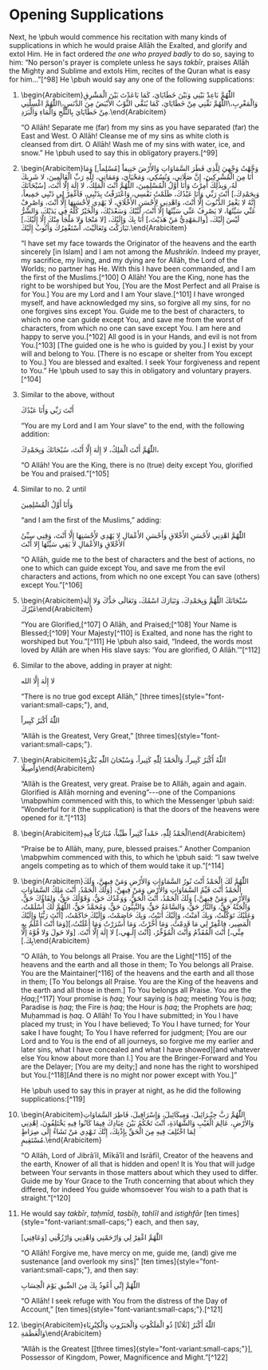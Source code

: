 

# Opening Supplications

Next, he \pbuh would commence his recitation with many kinds of supplications in which he would praise Allāh the Exalted, and glorify and extol Him. He in fact ordered _the one who prayed badly_ to do so, saying to him: “No person's prayer is complete unless he says _takbīr_, praises Allāh the Mighty and Sublime and extols Him, recites of the Quran what is easy for him...”[^98] He \pbuh would say any one of the following supplications:

1. \begin{Arabicitem}اللّٰهُمَّ بَاعِدْ بَيْنِي وَبَيْنَ خَطَايَايَ، كَمَا بَاعَدْتَ بَيْنَ الْمَشْرِقِ وَالْمَغْرِبِ،\\اللّٰهُمَّ نَقِّنِي مِنْ خَطَايَايَ، كَمَا يُنَقَّى الثَّوْبُ الأَبْيَضُ مِنَ الدَّنَسِ،\\اللّٰهُمَّ اغْسِلْنِي مِنْ خَطَايَايَ بِالثَّلْجِ وَالْمَاءِ وَالْبَرَدِ.\end{Arabicitem}

    “O Allāh! Separate me (far) from my sins as you have separated (far) the East and West. O Allāh! Cleanse me of my sins as white cloth is cleansed from dirt. O Allāh! Wash me of my sins with water, ice, and snow.” He \pbuh used to say this in obligatory prayers.[^99]

2. \begin{Arabicitem}وَجَّهْتُ وَجْهِيَ لِلَّذِي فَطَرَ السَّمَاوَاتِ وَالأَرْضَ حَنِيفاً [مُسْلِماً\,] وَمَا أَنَا مِنَ الْمُشْرِكِينَ، إِنَّ صَلَاتِي، وَنُسُكِي، وَمَحْيَايَ، وَمَمَاتِي، لِلّٰهِ رَبِّ الْعَالَمِينَ، لا شَرِيكَ لَهُ،
وَبِذٰلِكَ أُمِرْتُ وَأَنَا أَوَّلُ الْمُسْلِمِينَ، اللّٰهُمَّ أَنْتَ الْمَلِكُ، لا إِلٰهَ إِلَّا أَنْتَ، [سُبْحَانَكَ وَبِحَمْدِكَ،] أَنْتَ رَبِّي وَأَنَا عَبْدُكَ، ظَلَمْتُ نَفْسِي، وَاعْتَرَفْتُ بِذَنْبِي، فَاغْفِرْ لِي ذَنْبِي جَمِيعاً، إِنَّهُ لا يَغْفِرُ الذُّنُوبَ إِلَّا أَنْتَ، وَاهْدِنِي لِأَحْسَنِ الأَخْلَاقِ، لَا يَهْدِي لِأَحْسَنِهَا إِلَّا أَنْتَ، وَاصْرِفْ عَنِّي سَيِّئَهَا، لا يَصْرِفُ عَنِّي سَيِّئَهَا إِلَّا أَنْتَ، لَبَّيْكَ وَسَعْدَيْكَ، وَالْخَيْرُ كُلُّهُ فِي يَدَيْكَ، وَالشَّرُّ لَيْسَ إِلَيْكَ، [والـمَهْدِيُّ مَنْ هَدَيْتَ،] أَنَا بِكَ وَإِلَيْكَ، [لا مَنْجَا وَلا مَلْجَأَ مِنْكَ إِلَّا إِلَيْكَ،] تَبَارَكْتَ وَتَعَالَيْتَ، أَسْتَغْفِرُكَ وَأَتُوبُ إِلَيْكَ.\end{Arabicitem}

    “I have set my face towards the Originator of the heavens and the earth sincerely [in Islam] and I am not among the _Mushrikīn_. Indeed my prayer, my sacrifice, my living, and my dying are for Allāh, the Lord of the Worlds; no partner has He. With this I have been commanded, and I am the first of the Muslims.[^100] O Allāh! You are the King, none has the right to be worshiped but You, [You are the Most Perfect and all Praise is for You.] You are my Lord and I am Your slave.[^101] I have wronged myself, and have acknowledged my sins, so forgive all my sins, for no one forgives sins except You. Guide me to the best of characters, to which no one can guide except You, and save me from the worst of characters, from which no one can save except You. I am here and happy to serve you.[^102] All good is in your Hands, and evil is not from You.[^103] [The guided one is he who is guided by you.] I exist by your will and belong to You. [There is no escape or shelter from You except to You.] You are blessed and exalted. I seek Your forgiveness and repent to You.” He \pbuh used to say this in obligatory and voluntary prayers.[^104]

3. Similar to the above, without

    <div lang="ar">أَنْتَ رَبِّي وَأَنَا عَبْدُكَ</div>

    “You are my Lord and I am Your slave” to the end, with the following addition:

    <div lang="ar">اللّٰهُمَّ أَنْتَ الْمَلِكُ، لا إِلٰهَ إِلَّا أَنْتَ، سُبْحَانَكَ وَبِحَمْدِكَ،</div>

    “O Allāh! You are the King, there is no (true) deity except You, glorified be You and praised.”[^105]

4. Similar to no. 2 until

    <div lang="ar">وَأَنَا أَوَّلُ الْمُسْلِمِينَ</div>

    “and I am the first of the Muslims,” adding:

    <div lang="ar">اللّٰهُمَّ اهْدِنِي لأَحْسَنِ الأَخْلاقِ وَأَحْسَنِ الأَعْمَالِ لا يَهْدِي لأَحْسَنِهَا إِلَّا أَنْتَ، وَقِنِي سِيِّئَ الأَخْلاقِ وَالأَعْمَالِ لا يَقِي سَيِّئَهَا إِلا أَنْتَ</div>

    “O Allāh, guide me to the best of characters and the best of actions, no one to which can guide except You, and save me from the evil characters and actions, from which no one except You can save (others) except You.”[^106]

5. \begin{Arabicitem}سُبْحَانَكَ اللّٰهُمَّ وَبِحَمْدِكَ، وَتَبَارَكَ اسْمُكَ، وَتَعَالَى جَدُّكَ وَلا إِلٰهَ غَيْرُكَ\end{Arabicitem}

    “You are Glorified,[^107] O Allāh, and Praised;[^108] Your Name is Blessed;[^109] Your Majesty[^110] is Exalted, and none has the right to worshiped but You.”[^111] He \pbuh also said, “Indeed, the words most loved by Allāh are when His slave says: ‘You are glorified, O Allāh.’”[^112]

6. Similar to the above, adding in prayer at night:

    <div lang="ar">لا إِلٰهَ إِلَّا الله</div>

    “There is no true god except Allāh,” [three times]{style="font-variant:small-caps;"}, and,

    <div lang="ar">اللّٰهُ أَكْبَرُ كَبِيراً</div>

    “Allāh is the Greatest, Very Great,” [three times]{style="font-variant:small-caps;"}.

7. \begin{Arabicitem}اللّٰهُ أَكْبَرُ كَبِيراً، وَالْحَمْدُ لِلّٰهِ كَثِيراً، وَسُبْحَانَ اللّٰهِ بُكْرَةً وَأَصِيلًا\end{Arabicitem}

    “Allāh is the Greatest, very great. Praise be to Allāh, again and again. Glorified is Allāh morning and evening”---one of the Companions \mabpwhim commenced with this, to which the Messenger \pbuh said: “Wonderful for it (the supplication) is that the doors of the heavens were opened for it.”[^113]

8. \begin{Arabicitem}الْحَمْدُ لِلّٰهِ، حَمْداً كَثِيراً طَيِّباً، مُبَارَكاً فِيهِ\end{Arabicitem}

    “Praise be to Allāh, many, pure, blessed praises.” Another Companion \mabpwhim commenced with this, to which he \pbuh said: “I saw twelve angels competing as to which of them would take it up.”[^114]

9. \begin{Arabicitem}اللّٰهُمَّ لَكَ الْحَمْدُ أَنْتَ نُورُ السَّمَاوَاتِ وَالأَرْضِ وَمَنْ فِيهِنَّ، وَلَكَ الْحَمْدُ أَنْتَ قَيِّمُ السَّمَاوَاتِ وَالأَرْضِ وَمَنْ فِيهِنَّ، [وَلَكَ الْحَمْدُ، أَنْتَ مَلِكُ السَّمَاوَاتِ وَالأَرْضِ وَمَنْ فِيهِنَّ،] وَلَكَ الْحَمْدُ،  أَنْتَ الْحَقُّ، وَوَعْدُكَ حَقُّ، وَقَوْلُكَ حَقُّ، وَلِقَاؤُكَ حَقٌّ، وَالْجَنَّةُ حَقٌّ، وَالنَّارُ حَقٌّ، وَالسَّاعَةُ حَقٌّ، وَالنَّبِيُّونَ حَقٌّ، وَمُحَمَّدٌ حَقٌّ، اللّٰهُمَّ لَكَ أَسْلَمْتُ، وَعَلَيْكَ تَوَكَّلْتُ، وَبِكَ آمَنْتُ، وَإِلَيْكَ أَنَبْتُ، وَبِكَ خَاصَمْتُ، وَإِلَيْكَ حَاكَمْتُ، [أَنْتَ رَبُّنَا وَإِلَيْكَ الْمَصِير، فاغْفِرْ لِي مَا قَدِمْتُ، وَمَا أَخَّرْتُ، وَمَا أَسْرَرْتُ وَمَا أَعْلَنْتُ،][وَمَا أَنْتَ أَعْلَمُ بِهِ مِنِّي،] أَنْتَ الْمُقَدِّمُ وَأَنْتَ الْمُؤَخِّرُ، [أَنْتَ إِلٰـهِي،] لا إِلٰهَ إِلَّا أَنْتَ. [وَلا حَولَ وَلا قُوَّةَ إلَّا بِكَ.]\end{Arabicitem}

    “O Allāh, to You belongs all Praise. You are the Light[^115] of the heavens and the earth and all those in them; To You belongs all Praise. You are the Maintainer[^116] of the heavens and the earth and all those in them; [To You belongs all Praise. You are the King of the heavens and the earth and all those in them.] To You belongs all Praise. You are the _Ḥaq_;[^117] Your promise is _ḥaq_; Your saying is _ḥaq_; meeting You is _ḥaq_; Paradise is _ḥaq_; the Fire is _ḥaq_; the Hour is _ḥaq_; the Prophets are _ḥaq_; Muḥammad is _ḥaq_. O Allāh! To You I have submitted; in You I have placed my trust; in You I have believed; To You I have turned; for Your sake I have fought; To You I have referred for judgment; [You are our Lord and to You is the end of all journeys, so forgive me my earlier and later sins, what I have concealed and what I have showed][and whatever else You know about more than I.] You are the Bringer-Forward and You are the Delayer; [You are my deity;] and none has the right to worshiped but You.[^118][And there is no might nor power except with You.]”

    He \pbuh used to say this in prayer at night, as he did the following supplications:[^119]

10. \begin{Arabicitem}اللّٰهُمَّ رَبَّ جِبْـرَائِيلَ، وَمِيكَائِيلَ، وَإِسْرَافِيلَ، فَاطِرَ السَّمَاوَاتِ وَالأَرْضِ، عَالِمَ الْغَيْبِ وَالشَّهَادَةِ، أَنْتَ تَحْكُمُ بَيْنَ عِبَادِكَ فِيمَا كَانُوا فِيهِ يَخْتَلِفُونَ، اِهْدِنِي لِمَا اخْتُلِفَ فِيهِ مِنَ الْحَقِّ بِإِذْنِكَ، إِنَّكَ تَـهْدِي مَنْ تَشَاءُ إِلَى صِرَاطٍ مُسْتَقِيمٍ.\end{Arabicitem}

    “O Allāh, Lord of Jibrāʿīl, Mīkāʾīl and Isrāfīl, Creator of the heavens and the earth, Knower of all that is hidden and open! It is You that will judge between Your servants in those matters about which they used to differ. Guide me by Your Grace to the Truth concerning that about which they differed, for indeed You guide whomsoever You wish to a path that is straight.”[^120]

11. He would say _takbīr_, _taḥmīd_, _tasbīḥ_, _tahlīl_ and _istighfār_ [ten times]{style="font-variant:small-caps;"} each, and then say,

    <div lang="ar">اللّٰهُمَّ اغْفِرْ لِي وَارْحَمْنِي وَاهْدِنِي وَارْزُقْنِي [وَعَافِنِي]</div>

    “O Allāh! Forgive me, have mercy on me, guide me, (and) give me sustenance [and overlook my sins]” [ten times]{style="font-variant:small-caps;"}, and then say:

    <div lang="ar">اللّٰهُمَّ إِنِّي أَعُوذُ بِكَ مِنَ الضِّيقِ يَوْمَ الْحِسَابِ</div>

    “O Allāh! I seek refuge with You from the distress of the Day of Account,” [ten times]{style="font-variant:small-caps;"}.[^121]

12. \begin{Arabicitem}اللّٰهُ أَكْبَرُ [ثَلَاثًا] ذُو الْمَلَكُوتِ وَالْجَبَرُوتِ وَالْكِبْرِيَاءِ وَالْعَظَمَةِ\end{Arabicitem}

    “Allāh is the Greatest [[three times]{style="font-variant:small-caps;"}], Possessor of Kingdom, Power, Magnificence and Might.”[^122]


